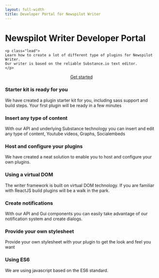 ```yaml
---
layout: full-width
title: Developer Portal for Newspilot Writer
---
```


<div id="jumbosplash" class="jumbotron">
    <h1>Newspilot Writer Developer Portal</h1>

    <p class="lead">
    Learn how to create a lot of different type of plugins for Newspilot Writer.
    Our writer is based on the reliable Substance.io text editor.     
    </p>

<p><center><a class="btn btn-lg btn-success" href="{{site.baseurl}}/getting-started/" role="button">Get started</a></center></p>
</div>
<div class="row marketing">
<div class="col-lg-6">
  <h3>Starter kit is ready for you</h3>
  <p>We have created a plugin starter kit for you, including sass support and build steps. Your first plugin will be ready in a few minutes</p>

  <h3>Insert any type of content</h3>
  <p>With our API and underlying Substance technology you can insert and edit any type of content,
  Youtube videos, Graphs, Socialembeds</p>


  <h3>Host and configure your plugins</h3>
  <p>We have created a neat solution to enable you to host and configure your own plugins.</p>

</div>

<div class="col-lg-6">
  <h3>Using a virtual DOM</h3>
  <p>The writer framework is built on virtual DOM technology. If you are familiar with
  ReactJS build plugins will be a walk in the park.</p>

  <h3>Create notifications</h3>
  <p>With our API and Gui components you can easily take advantage of our notification system and
  create dialogs.</p>

  <h3>Provide your own stylesheet</h3>
  <p>Provide your own stylesheet with your plugin to get the look and feel you want</p>


  <h3>Using ES6</h3>
  <p>We are using javascript based on the ES6 standard.</p>

</div>
</div>
